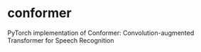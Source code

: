 # conformer
PyTorch implementation of Conformer: Convolution-augmented Transformer for Speech Recognition
